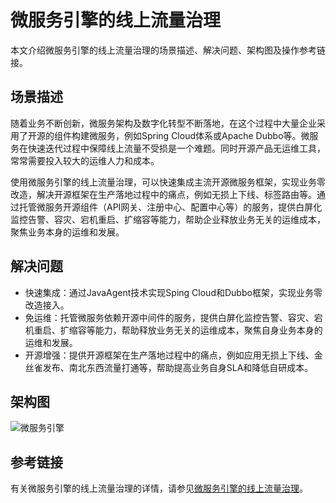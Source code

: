# 微服务引擎的线上流量治理

本文介绍微服务引擎的线上流量治理的场景描述、解决问题、架构图及操作参考链接。

## 场景描述

随着业务不断创新，微服务架构及数字化转型不断落地，在这个过程中大量企业采用了开源的组件构建微服务，例如Spring Cloud体系或Apache Dubbo等。微服务在快速迭代过程中保障线上流量不受损是一个难题。同时开源产品无运维工具，常常需要投入较大的运维人力和成本。

使用微服务引擎的线上流量治理，可以快速集成主流开源微服务框架，实现业务零改造，解决开源框架在生产落地过程中的痛点，例如无损上下线、标签路由等。通过托管微服务开源组件（API网关、注册中心、配置中心等）的服务，提供白屏化监控告警、容灾、宕机重启、扩缩容等能力，帮助企业释放业务无关的运维成本，聚焦业务本身的运维和发展。

## 解决问题

-   快速集成：通过JavaAgent技术实现Sping Cloud和Dubbo框架，实现业务零改造接入。
-   免运维：托管微服务依赖开源中间件的服务，提供白屏化监控告警、容灾、宕机重启、扩缩容等能力，帮助释放业务无关的运维成本，聚焦自身业务本身的运维和发展。
-   开源增强：提供开源框架在生产落地过程中的痛点，例如应用无损上下线、金丝雀发布、南北东西流量打通等，帮助提高业务自身SLA和降低自研成本。

## 架构图

![微服务引擎](https://static-aliyun-doc.oss-accelerate.aliyuncs.com/assets/img/zh-CN/0999991261/p277507.png)

## 参考链接

有关微服务引擎的线上流量治理的详情，请参见[微服务引擎的线上流量治理](https://bp.aliyun.com/detail/190?spm=a2cls.b8387508.0.0.35a04a21LO0Tyc)。

